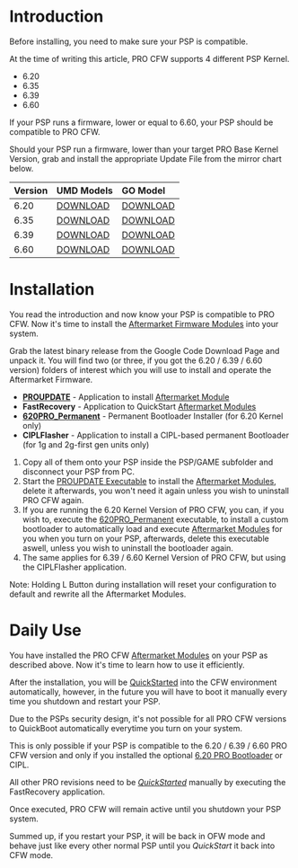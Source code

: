 # Introduction #

Before installing, you need to make sure your PSP is compatible.

At the time of writing this article, PRO CFW supports 4 different PSP Kernel.

  * 6.20
  * 6.35
  * 6.39
  * 6.60

If your PSP runs a firmware, lower or equal to 6.60, your PSP should be compatible to PRO CFW.

Should your PSP run a firmware, lower than your target PRO Base Kernel Version, grab and install the appropriate Update File from the mirror chart below.

| Version | UMD Models | GO Model |
|:--------|:-----------|:---------|
| 6.20    | [DOWNLOAD](http://e6326a84.linkbucks.com) | [DOWNLOAD](http://f6a9df67.linkbucks.com) |
| 6.35    | [DOWNLOAD](http://25e7f183.linkbucks.com) | [DOWNLOAD](http://d1dcdcb2.linkbucks.com) |
| 6.39    | [DOWNLOAD](http://ce05fbdf.linkbucks.com) | [DOWNLOAD](http://18a9b7cc.linkbucks.com) |
| 6.60    | [DOWNLOAD](http://38f9ef80.linkbucks.com) | [DOWNLOAD](http://758de455.linkbucks.com) |

# Installation #

You read the introduction and now know your PSP is compatible to PRO CFW.
Now it's time to install the [Aftermarket Firmware Modules](AftermarketModules.md) into your system.

Grab the latest binary release from the Google Code Download Page and unpack it.
You will find two (or three, if you got the 6.20 / 6.39 / 6.60 version) folders of interest which you will use to install and operate the Aftermarket Firmware.

  * **[PROUPDATE](ProUpdate.md)** - Application to install [Aftermarket Module](AftermarketModules.md)
  * **FastRecovery** - Application to QuickStart [Aftermarket Modules](AftermarketModules.md)
  * **[620PRO\_Permanent](Pro620Bootloader.md)** - Permanent Bootloader Installer (for 6.20 Kernel only)
  * **CIPLFlasher** - Application to install a CIPL-based permanent Bootloader (for 1g and 2g-first gen units only)

  1. Copy all of them onto your PSP inside the PSP/GAME subfolder and disconnect your PSP from PC.
  1. Start the [PROUPDATE Executable](ProUpdate.md) to install the [Aftermarket Modules](AftermarketModules.md), delete it afterwards, you won't need it again unless you wish to uninstall PRO CFW again.
  1. If you are running the 6.20 Kernel Version of PRO CFW, you can, if you wish to, execute the [620PRO\_Permanent](Pro620Bootloader.md) executable, to install a custom bootloader to automatically load and execute [Aftermarket Modules](AftermarketModules.md) for you when you turn on your PSP, afterwards, delete this executable aswell, unless you wish to uninstall the bootloader again.
  1. The same applies for 6.39 / 6.60 Kernel Version of PRO CFW, but using the CIPLFlasher application.

Note: Holding L Button during installation will reset your configuration to default and rewrite all the Aftermarket Modules.

# Daily Use #

You have installed the PRO CFW [Aftermarket Modules](AftermarketModules.md) on your PSP as described above.
Now it's time to learn how to use it efficiently.

After the installation, you will be [QuickStarted](QuickStart.md) into the CFW environment automatically, however, in the future you will have to boot it manually every time you shutdown and restart your PSP.

Due to the PSPs security design, it's not possible for all PRO CFW versions to QuickBoot automatically everytime you turn on your system.

This is only possible if your PSP is compatible to the 6.20 / 6.39 / 6.60 PRO CFW version and only if you installed the optional [6.20 PRO Bootloader](Pro620Bootloader.md) or CIPL.

All other PRO revisions need to be _[QuickStarted](QuickStart.md)_ manually by executing the FastRecovery application.

Once executed, PRO CFW will remain active until you shutdown your PSP system.

Summed up, if you restart your PSP, it will be back in OFW mode and behave just like every other normal PSP until you _QuickStart_ it back into CFW mode.